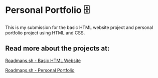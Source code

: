 # Personal Portfolio 🗄️

This is my submission for the basic HTML website project and personal portfolio project using HTML and CSS.

## Read more about the projects at:

[Roadmaps.sh - Basic HTML Website](https://roadmap.sh/projects/basic-html-website)

[Roadmaps.sh - Personal Portfolio](https://roadmap.sh/projects/portfolio-website)